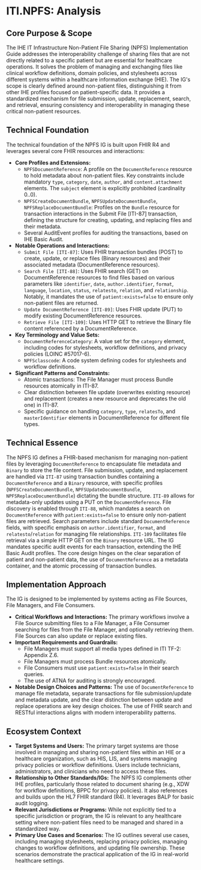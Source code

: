 # ITI.NPFS: Analysis

## Core Purpose & Scope

The IHE IT Infrastructure Non-Patient File Sharing (NPFS) Implementation Guide addresses the interoperability challenge of sharing files that are not directly related to a specific patient but are essential for healthcare operations. It solves the problem of managing and exchanging files like clinical workflow definitions, domain policies, and stylesheets across different systems within a healthcare information exchange (HIE). The IG's scope is clearly defined around non-patient files, distinguishing it from other IHE profiles focused on patient-specific data. It provides a standardized mechanism for file submission, update, replacement, search, and retrieval, ensuring consistency and interoperability in managing these critical non-patient resources.

## Technical Foundation

The technical foundation of the NPFS IG is built upon FHIR R4 and leverages several core FHIR resources and interactions:

-   **Core Profiles and Extensions:**
    -   `NPFSDocumentReference`: A profile on the `DocumentReference` resource to hold metadata about non-patient files. Key constraints include mandatory `type`, `category`, `date`, `author`, and `content.attachment` elements. The `subject` element is explicitly prohibited (cardinality 0..0).
    -   `NPFSCreateDocumentBundle`, `NPFSUpdateDocumentBundle`, `NPFSReplaceDocumentBundle`: Profiles on the `Bundle` resource for transaction interactions in the Submit File \[ITI-87\] transaction, defining the structure for creating, updating, and replacing files and their metadata.
    -   Several AuditEvent profiles for auditing the transactions, based on IHE Basic Audit.
-   **Notable Operations and Interactions:**
    -   `Submit File [ITI-87]`: Uses FHIR transaction bundles (POST) to create, update, or replace files (Binary resources) and their associated metadata (DocumentReference resources).
    -   `Search File [ITI-88]`: Uses FHIR search (GET) on DocumentReference resources to find files based on various parameters like `identifier`, `date`, `author.identifier`, `format`, `language`, `location`, `status`, `relatesto`, `relation`, and `relationship`. Notably, it mandates the use of `patient:exists=false` to ensure only non-patient files are returned.
    -   `Update DocumentReference [ITI-89]`: Uses FHIR update (PUT) to modify existing DocumentReference resources.
    -   `Retrieve File [ITI-109]`: Uses HTTP GET to retrieve the Binary file content referenced by a DocumentReference.
-   **Key Terminology and Value Sets:**
    -   `DocumentReferenceCategory`: A value set for the `category` element, including codes for stylesheets, workflow definitions, and privacy policies (LOINC #57017-6).
    -   `NPFSclasscode`: A code system defining codes for stylesheets and workflow definitions.
-   **Significant Patterns and Constraints:**
    -   Atomic transactions: The File Manager must process Bundle resources atomically in ITI-87.
    -   Clear distinction between file update (overwrites existing resource) and replacement (creates a new resource and deprecates the old one) in ITI-87.
    -   Specific guidance on handling `category`, `type`, `relatesTo`, and `masterIdentifier` elements in DocumentReference for different file types.

## Technical Essence

The NPFS IG defines a FHIR-based mechanism for managing non-patient files by leveraging `DocumentReference` to encapsulate file metadata and `Binary` to store the file content. File submission, update, and replacement are handled via `ITI-87` using transaction bundles containing a `DocumentReference` and a `Binary` resource, with specific profiles (`NPFSCreateDocumentBundle`, `NPFSUpdateDocumentBundle`, `NPFSReplaceDocumentBundle`) dictating the bundle structure. `ITI-89` allows for metadata-only updates using a PUT on the `DocumentReference`. File discovery is enabled through `ITI-88`, which mandates a search on `DocumentReference` with `patient:exists=false` to ensure only non-patient files are retrieved. Search parameters include standard `DocumentReference` fields, with specific emphasis on `author.identifier`, `format`, and `relatesto`/`relation` for managing file relationships. `ITI-109` facilitates file retrieval via a simple HTTP GET on the `Binary` resource URL. The IG mandates specific audit events for each transaction, extending the IHE Basic Audit profiles. The core design hinges on the clear separation of patient and non-patient data, the use of `DocumentReference` as a metadata container, and the atomic processing of transaction bundles.

## Implementation Approach

The IG is designed to be implemented by systems acting as File Sources, File Managers, and File Consumers.

-   **Critical Workflows and Interactions:** The primary workflows involve a File Source submitting files to a File Manager, a File Consumer searching for files from the File Manager, and optionally retrieving them. File Sources can also update or replace existing files.
-   **Important Requirements and Guardrails:**
    -   File Managers must support all media types defined in ITI TF-2: Appendix Z.6.
    -   File Managers must process Bundle resources atomically.
    -   File Consumers must use `patient:exists=false` in their search queries.
    -   The use of ATNA for auditing is strongly encouraged.
-   **Notable Design Choices and Patterns:** The use of `DocumentReference` to manage file metadata, separate transactions for file submission/update and metadata update, and the clear distinction between update and replace operations are key design choices. The use of FHIR search and RESTful interactions aligns with modern interoperability patterns.

## Ecosystem Context

-   **Target Systems and Users:** The primary target systems are those involved in managing and sharing non-patient files within an HIE or a healthcare organization, such as HIS, LIS, and systems managing privacy policies or workflow definitions. Users include technicians, administrators, and clinicians who need to access these files.
-   **Relationship to Other Standards/IGs:** The NPFS IG complements other IHE profiles, particularly those related to document sharing (e.g., XDW for workflow definitions, BPPC for privacy policies). It also references and builds upon the HL7 FHIR standard (R4). It leverages BALP for basic audit logging.
-   **Relevant Jurisdictions or Programs:** While not explicitly tied to a specific jurisdiction or program, the IG is relevant to any healthcare setting where non-patient files need to be managed and shared in a standardized way.
-   **Primary Use Cases and Scenarios:** The IG outlines several use cases, including managing stylesheets, replacing privacy policies, managing changes to workflow definitions, and updating file ownership. These scenarios demonstrate the practical application of the IG in real-world healthcare settings.
